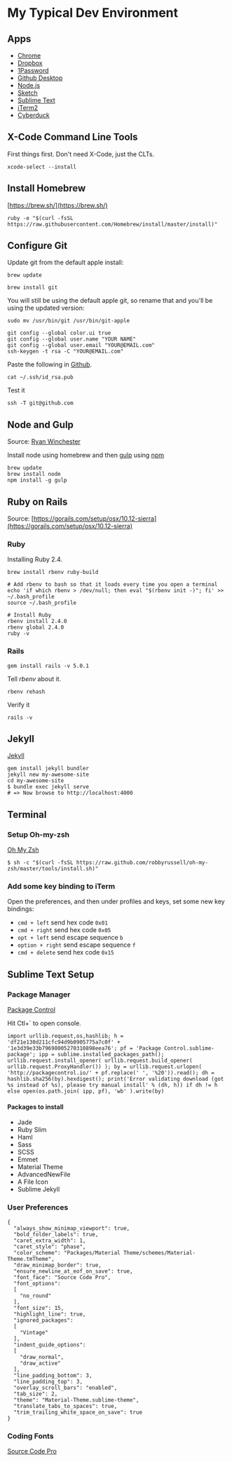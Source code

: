 My Typical Dev Environment
==========================

## Apps
* [Chrome](https://www.google.com/chrome/)
* [Dropbox](https://www.dropbox.com)
* [1Password](https://1password.com)
* [Github Desktop](https://desktop.github.com/)
* [Node.js](https://nodejs.org)
* [Sketch](https://www.sketchapp.com)
* [Sublime Text](https://www.sublimetext.com)
* [iTerm2](https://www.iterm2.com/)
* [Cyberduck](https://cyberduck.io/)

## X-Code Command Line Tools
First things first. Don't need X-Code, just the CLTs.
```
xcode-select --install
```

## Install Homebrew
[https://brew.sh/](https://brew.sh/)
```
ruby -e "$(curl -fsSL https://raw.githubusercontent.com/Homebrew/install/master/install)"
```

## Configure Git

Update git from the default apple install:

```
brew update

brew install git
```

You will still be using the default apple git, so rename that and you'll be using the updated version:

```
sudo mv /usr/bin/git /usr/bin/git-apple
```

```
git config --global color.ui true
git config --global user.name "YOUR NAME"
git config --global user.email "YOUR@EMAIL.com"
ssh-keygen -t rsa -C "YOUR@EMAIL.com"
```
Paste the following in [Github](https://github.com/settings/ssh).
```
cat ~/.ssh/id_rsa.pub
```
Test it
```
ssh -T git@github.com
```

## Node and Gulp
Source: [Ryan Winchester](https://ryanwinchester.ca/posts/set-up-os-x-for-web-development-in-10-minutes)

Install node using homebrew and then [gulp](http://gulpjs.com/) using [npm](https://www.npmjs.com/)

```
brew update
brew install node
npm install -g gulp
```

## Ruby on Rails
Source: [https://gorails.com/setup/osx/10.12-sierra](https://gorails.com/setup/osx/10.12-sierra)

### Ruby
Installing Ruby 2.4.
```
brew install rbenv ruby-build

# Add rbenv to bash so that it loads every time you open a terminal
echo 'if which rbenv > /dev/null; then eval "$(rbenv init -)"; fi' >> ~/.bash_profile
source ~/.bash_profile

# Install Ruby
rbenv install 2.4.0
rbenv global 2.4.0
ruby -v
```

### Rails
```gem install rails -v 5.0.1```

Tell *rbenv* about it.

```rbenv rehash```

Verify it

```rails -v```

## Jekyll
[Jekyll](https://jekyllrb.com/)
```
gem install jekyll bundler
jekyll new my-awesome-site
cd my-awesome-site
$ bundle exec jekyll serve
# => Now browse to http://localhost:4000
```

## Terminal

### Setup Oh-my-zsh

[Oh My Zsh](http://ohmyz.sh/)

```
$ sh -c "$(curl -fsSL https://raw.github.com/robbyrussell/oh-my-zsh/master/tools/install.sh)"
```

### Add some key binding to iTerm
Open the preferences, and then under profiles and keys, set some new key bindings:
- `cmd + left` send hex code `0x01`
- `cmd + right` send hex code `0x05`
- `opt + left` send escape sequence `b`
- `option + right` send escape sequence `f`
- `cmd + delete` send hex code `0x15`

## Sublime Text Setup

### Package Manager

[Package Control](https://packagecontrol.io/installation)

Hit Ctl+` to open console.

```
import urllib.request,os,hashlib; h = 'df21e130d211cfc94d9b0905775a7c0f' + '1e3d39e33b79698005270310898eea76'; pf = 'Package Control.sublime-package'; ipp = sublime.installed_packages_path(); urllib.request.install_opener( urllib.request.build_opener( urllib.request.ProxyHandler()) ); by = urllib.request.urlopen( 'http://packagecontrol.io/' + pf.replace(' ', '%20')).read(); dh = hashlib.sha256(by).hexdigest(); print('Error validating download (got %s instead of %s), please try manual install' % (dh, h)) if dh != h else open(os.path.join( ipp, pf), 'wb' ).write(by)
```

#### Packages to install
* Jade
* Ruby Slim
* Haml
* Sass
* SCSS
* Emmet
* Material Theme
* AdvancedNewFile
* A File Icon
* Sublime Jekyll

### User Preferences

```
{
  "always_show_minimap_viewport": true,
  "bold_folder_labels": true,
  "caret_extra_width": 1,
  "caret_style": "phase",
  "color_scheme": "Packages/Material Theme/schemes/Material-Theme.tmTheme",
  "draw_minimap_border": true,
  "ensure_newline_at_eof_on_save": true,
  "font_face": "Source Code Pro",
  "font_options":
  [
    "no_round"
  ],
  "font_size": 15,
  "highlight_line": true,
  "ignored_packages":
  [
    "Vintage"
  ],
  "indent_guide_options":
  [
    "draw_normal",
    "draw_active"
  ],
  "line_padding_bottom": 3,
  "line_padding_top": 3,
  "overlay_scroll_bars": "enabled",
  "tab_size": 2,
  "theme": "Material-Theme.sublime-theme",
  "translate_tabs_to_spaces": true,
  "trim_trailing_white_space_on_save": true
}
```

### Coding Fonts
[Source Code Pro](https://github.com/adobe-fonts/source-code-pro)
